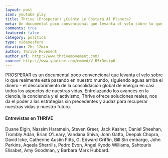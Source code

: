 ```yaml
---
layout: post
icon: youtube play
title: Thrive (Prosperar) ¿Cuánto Le Costará Al Planeta?
meta: Un documental poco convencional que levanta el velo sobre lo que realmente está pasando en nuestro mundo, siguiendo aguas arriba el dinero 
comments: true
featured: false
category: politica
type: videoesfera
duration: 2hs 12min
author: Thrive Movement
author_url: http://www.thrivemovement.com/
source: https://www.youtube.com/embed/V-R5rDmsip0
---
```


<p>
PROSPERAR es un documental poco convencional que levanta el velo sobre lo que realmente está pasando en nuestro mundo, siguiendo aguas arriba el dinero - el descubrimiento de la consolidación global de energía en casi todos los aspectos de nuestras vidas. Entrelazando los avances en la ciencia, la conciencia y el activismo, Thrive ofrece soluciones reales, nos da el poder a las estrategias sin precedentes y audaz para recuperar nuestras vidas y nuestro futuro.
</p>
<h4>Entrevistas en THRIVE</h4>
<p>
Duane Elgin, Nassim Haramein, Steven Greer, Jack Kasher, Daniel Sheehan, Trombly Adán, Brian O'Leary, Vandana Shiva, John Gatto, Deepak Chopra, David Icke, Catherine Austin Fitts, G. Edward Griffin, Bill Sin embargo, John Perkins, Aqeela Sherrills, Pedro Evon, Ángel Kyodo Williams, Sahtouris Elisabet, Amy Goodman, y Barbara Marx Hubbard.
</p>

